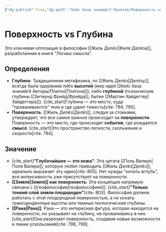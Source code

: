 ```yaml
---
{"dg-publish":true,"dg-path":"Кейс база знаний/3 Понятия/Поверхность vs Глубина","permalink":"/kejs-baza-znanij/3-ponyatiya/poverhnost-vs-glubina/"}
---
```


# Поверхность vs Глубина

Это ключевая оппозиция в философии [[Жиль Делёз\|Жиля Делёза]], разработанная в книге "Логика смысла".

## Определения
- **Глубина**: Традиционная метафизика, по [[Жиль Делёз\|Делёзу]], всегда была одержима либо **высотой** (мир идей [[Кейс база знаний/4 Авторы/Платон\|Платона]]), либо **глубиной** (психические глубины [[Зигмунд Фрейд\|Фрейда]], бытие [[Мартин Хайдеггер\|Хайдеггера]]). [cite_start]Глубина — это место, куда "проваливаются" тела и где царит тяжесть[cite: 794, 795].
- **Поверхность**: [[Жиль Делёз\|Делёз]], следуя за стоиками, утверждает, что все самое важное происходит на **поверхности**. Поверхность — это место, где происходят **события**, где рождается **смысл**. [cite_start]Это пространство легкости, скольжения и скорости[cite: 794].

## Значение
- [cite_start]**"Глубочайшее — это кожа"**: Эта цитата [[Поль Валери\|Поля Валери]], которую любит приводить [[Жиль Делёз\|Делёз]], идеально выражает эту идею[cite: 805]. Нет нужды "копать вглубь", вся интенсивность уже присутствует на поверхности.
- **[[Земля\|Земля]] как поверхность**: Эта концепция напрямую связана с [[геофилософия\|геофилософией]]. [cite_start]**"Только тонкий слой земли плодороден"**[cite: 803]. Философия должна работать с этой плодородной поверхностью, а не искать трансцендентные высоты или темные геологические глубины.
- **[[Рана\|Рана]]**: Рана — это интересная фигура, которая находится на поверхности, но указывает на глубину, не проваливаясь в нее. [cite_start]Она разрезает поверхность, создавая новые возможности и линии ускользания[cite: 798, 799].


